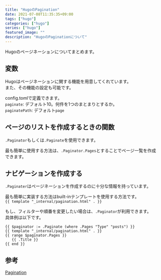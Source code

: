 ```yaml
---
title: "HugoのPagination"
date: 2021-07-08T11:35:35+09:00
tags: ["hugo"]
categories: ["hugo"]
series: ["hugo"]
featured_image: ""
description: "HugoのPaginationについて"
---
```


Hugoのページネーションについてまとめます。

## 変数
Hugoはページネーションに関する機能を用意してくれています。  
また、その機能の設定も可能です。

config.tomlで定義できます。  
`paginate`: デフォルト10。何件を1つのまとまりとするか。  
`paginatePath`: デフォルト`page`

## ページのリストを作成するときの関数
`.Paginator`もしくは`.Paginate`を使用できます。  

最も簡単に使用する方法は、`.Paginator.Pages`とすることでページ一覧を作成できます。  

## ナビゲーションを作成する
`.Paginater`はページネーションを作成するのに十分な情報を持っています。  

最も簡単に実装する方法はbuilt-inテンプレートを使用する方法です。  
`{{ template "_internal/pagination.html" . }}`  

もし、フィルターや順番を変更したい場合は、`.Paginator`が利用できます。  
具体例は以下です。  
```
{{ $paginator := .Paginate (where .Pages "Type" "posts") }}
{{ template "_internal/pagination.html" . }}
{{ range $paginator.Pages }}
   {{ .Title }}
{{ end }}
```


## 参考
[Pagination](https://gohugo.io/templates/pagination/)

